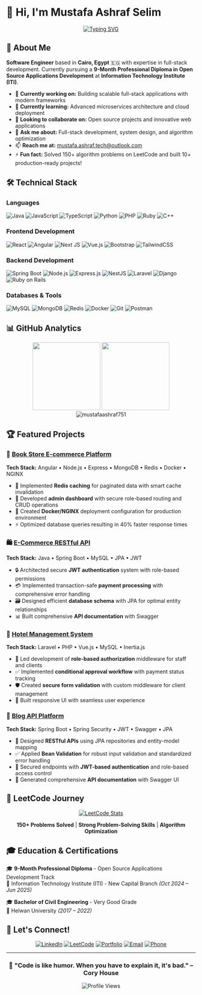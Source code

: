 # 👋 Hi, I'm Mustafa Ashraf Selim

<div align="center">
  
[![Typing SVG](https://readme-typing-svg.herokuapp.com?font=Fira+Code&pause=1000&color=2196F3&center=true&vCenter=true&width=435&lines=Full-Stack+Software+Engineer;Problem+Solver+%7C+150%2B+LeetCode+Problems;10%2B+Full-Stack+Projects+Built;Open+Source+Enthusiast)](https://git.io/typing-svg)

</div>

## 🚀 About Me

**Software Engineer** based in **Cairo, Egypt** 🇪🇬 with expertise in full-stack development. Currently pursuing a **9-Month Professional Diploma in Open Source Applications Development** at **Information Technology Institute (ITI)**.

- 🔭 **Currently working on:** Building scalable full-stack applications with modern frameworks
- 🌱 **Currently learning:** Advanced microservices architecture and cloud deployment
- 👯 **Looking to collaborate on:** Open source projects and innovative web applications
- 💬 **Ask me about:** Full-stack development, system design, and algorithm optimization
- 📫 **Reach me at:** mustafa.ashraf.tech@outlook.com
- ⚡ **Fun fact:** Solved 150+ algorithm problems on LeetCode and built 10+ production-ready projects!

## 🛠️ Technical Stack

### Languages
![Java](https://img.shields.io/badge/Java-ED8B00?style=for-the-badge&logo=openjdk&logoColor=white)
![JavaScript](https://img.shields.io/badge/JavaScript-F7DF1E?style=for-the-badge&logo=javascript&logoColor=black)
![TypeScript](https://img.shields.io/badge/TypeScript-007ACC?style=for-the-badge&logo=typescript&logoColor=white)
![Python](https://img.shields.io/badge/Python-3776AB?style=for-the-badge&logo=python&logoColor=white)
![PHP](https://img.shields.io/badge/PHP-777BB4?style=for-the-badge&logo=php&logoColor=white)
![Ruby](https://img.shields.io/badge/Ruby-CC342D?style=for-the-badge&logo=ruby&logoColor=white)
![C++](https://img.shields.io/badge/C%2B%2B-00599C?style=for-the-badge&logo=c%2B%2B&logoColor=white)

### Frontend Development
![React](https://img.shields.io/badge/React-20232A?style=for-the-badge&logo=react&logoColor=61DAFB)
![Angular](https://img.shields.io/badge/Angular-DD0031?style=for-the-badge&logo=angular&logoColor=white)
![Next JS](https://img.shields.io/badge/Next-black?style=for-the-badge&logo=next.js&logoColor=white)
![Vue.js](https://img.shields.io/badge/Vue.js-35495E?style=for-the-badge&logo=vue.js&logoColor=4FC08D)
![Bootstrap](https://img.shields.io/badge/Bootstrap-563D7C?style=for-the-badge&logo=bootstrap&logoColor=white)
![TailwindCSS](https://img.shields.io/badge/Tailwind_CSS-38B2AC?style=for-the-badge&logo=tailwind-css&logoColor=white)

### Backend Development
![Spring Boot](https://img.shields.io/badge/Spring_Boot-6DB33F?style=for-the-badge&logo=spring-boot&logoColor=white)
![Node.js](https://img.shields.io/badge/Node.js-43853D?style=for-the-badge&logo=node.js&logoColor=white)
![Express.js](https://img.shields.io/badge/Express.js-404D59?style=for-the-badge&logo=express&logoColor=white)
![NestJS](https://img.shields.io/badge/NestJS-E0234E?style=for-the-badge&logo=nestjs&logoColor=white)
![Laravel](https://img.shields.io/badge/Laravel-FF2D20?style=for-the-badge&logo=laravel&logoColor=white)
![Django](https://img.shields.io/badge/Django-092E20?style=for-the-badge&logo=django&logoColor=white)
![Ruby on Rails](https://img.shields.io/badge/Ruby_on_Rails-CC0000?style=for-the-badge&logo=ruby-on-rails&logoColor=white)

### Databases & Tools
![MySQL](https://img.shields.io/badge/MySQL-005C84?style=for-the-badge&logo=mysql&logoColor=white)
![MongoDB](https://img.shields.io/badge/MongoDB-4EA94B?style=for-the-badge&logo=mongodb&logoColor=white)
![Redis](https://img.shields.io/badge/Redis-DC382D?style=for-the-badge&logo=redis&logoColor=white)
![Docker](https://img.shields.io/badge/Docker-2496ED?style=for-the-badge&logo=docker&logoColor=white)
![Git](https://img.shields.io/badge/Git-F05032?style=for-the-badge&logo=git&logoColor=white)
![Postman](https://img.shields.io/badge/Postman-FF6C37?style=for-the-badge&logo=postman&logoColor=white)

## 📊 GitHub Analytics

<div align="center">
  <img height="180em" src="https://github-readme-stats.vercel.app/api?username=Mustafa-Ashraf751&show_icons=true&theme=tokyonight&include_all_commits=true&count_private=true"/>
  <img height="180em" src="https://github-readme-stats.vercel.app/api/top-langs/?username=Mustafa-Ashraf751&layout=compact&langs_count=8&theme=tokyonight"/>
</div>

<div align="center">
  <img src="https://github-readme-streak-stats.herokuapp.com/?user=Mustafa-Ashraf751&theme=tokyonight" alt="mustafaashraf751" />
</div>

## 🏆 Featured Projects

### 🛒 [Book Store E-commerce Platform](https://github.com/Mustafa-Ashraf751/bookstore-ecommerce)
**Tech Stack:** Angular • Node.js • Express • MongoDB • Redis • Docker • NGINX

- 🚀 Implemented **Redis caching** for paginated data with smart cache invalidation
- 🔐 Developed **admin dashboard** with secure role-based routing and CRUD operations
- 🐳 Created **Docker/NGINX** deployment configuration for production environment
- ⚡ Optimized database queries resulting in 40% faster response times

### 🛍️ [E-Commerce RESTful API](https://github.com/Mustafa-Ashraf751/ecommerce-api)
**Tech Stack:** Java • Spring Boot • MySQL • JPA • JWT

- 🔒 Architected secure **JWT authentication** system with role-based permissions
- 💳 Implemented transaction-safe **payment processing** with comprehensive error handling
- 🗃️ Designed efficient **database schema** with JPA for optimal entity relationships
- 📊 Built comprehensive **API documentation** with Swagger

### 🏨 [Hotel Management System](https://github.com/Mustafa-Ashraf751/hotel-management)
**Tech Stack:** Laravel • PHP • Vue.js • MySQL • Inertia.js

- 👥 Led development of **role-based authorization** middleware for staff and clients
- ✅ Implemented **conditional approval workflow** with payment status tracking
- 🛡️ Created **secure form validation** with custom middleware for client management
- 📱 Built responsive UI with seamless user experience

### 📝 [Blog API Platform](https://github.com/Mustafa-Ashraf751/blog-api)
**Tech Stack:** Spring Boot • Spring Security • JWT • Swagger • JPA

- 🔧 Designed **RESTful APIs** using JPA repositories and entity-model mapping
- ✅ Applied **Bean Validation** for robust input validation and standardized error handling
- 🔐 Secured endpoints with **JWT-based authentication** and role-based access control
- 📖 Generated comprehensive **API documentation** with Swagger UI

## 🎯 LeetCode Journey

<div align="center">

[![LeetCode Stats](https://leetcard.jacoblin.cool/Mustafa-Ashraf751?theme=dark&font=Fira%20Code&ext=heatmap)](https://leetcode.com/u/Mustafa-Ashraf751/)

**150+ Problems Solved** | **Strong Problem-Solving Skills** | **Algorithm Optimization**

</div>

## 🎓 Education & Certifications

🎓 **9-Month Professional Diploma** - Open Source Applications Development Track  
📍 Information Technology Institute (ITI) - New Capital Branch *(Oct 2024 – Jun 2025)*

🎓 **Bachelor of Civil Engineering** - Very Good Grade  
📍 Helwan University *(2017 – 2022)*

## 🤝 Let's Connect!

<div align="center">

[![LinkedIn](https://img.shields.io/badge/LinkedIn-0077B5?style=for-the-badge&logo=linkedin&logoColor=white)](https://linkedin.com/in/Mustafa-A-Selim)
[![LeetCode](https://img.shields.io/badge/LeetCode-FFA116?style=for-the-badge&logo=leetcode&logoColor=black)](https://leetcode.com/u/Mustafa-Ashraf751)
[![Portfolio](https://img.shields.io/badge/Portfolio-000000?style=for-the-badge&logo=react&logoColor=white)](https://github.com/Mustafa-Ashraf751)
[![Email](https://img.shields.io/badge/Email-D14836?style=for-the-badge&logo=gmail&logoColor=white)](mailto:mustafa.ashraf.tech@outlook.com)
[![Phone](https://img.shields.io/badge/Phone-25D366?style=for-the-badge&logo=whatsapp&logoColor=white)](tel:+201100998127)

</div>

---

<div align="center">

### 💫 "Code is like humor. When you have to explain it, it's bad." – Cory House

![Profile Views](https://komarev.com/ghpvc/?username=mustafaashraf751&color=blue&style=flat-square&label=Profile+Views)

</div>
